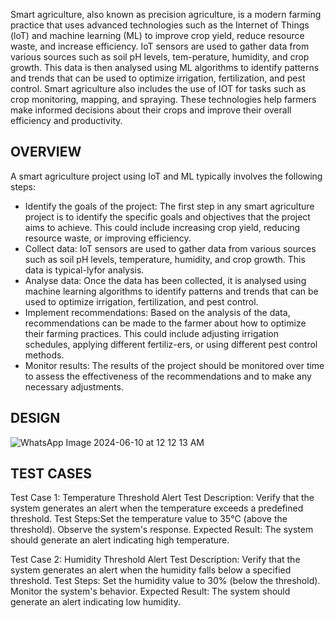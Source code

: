 Smart agriculture, also known as precision agriculture, is a modern farming practice that uses advanced technologies such as the Internet of Things (loT) and machine learning (ML) to improve crop yield, reduce resource waste, and increase efficiency.
IoT sensors are used to gather data from various sources such as soil pH levels, tem-perature, humidity, and crop growth. This data is then analysed using ML algorithms to identify patterns and trends that can be used to optimize irrigation, fertilization, and pest control.
Smart agriculture also includes the use of IOT for tasks such as crop monitoring, mapping, and spraying. These technologies help farmers make informed decisions about their crops and improve their overall efficiency and productivity.

OVERVIEW
---------
A smart agriculture project using IoT and ML typically involves the following steps:
* Identify the goals of the project: The first step in any smart agriculture project is to identify the specific goals and objectives that the project aims to achieve.
This could include increasing crop yield, reducing resource waste, or improving efficiency.
* Collect data: IoT sensors are used to gather data from various sources such as soil pH levels, temperature, humidity, and crop growth. This data is typical-lyfor analysis.
*  Analyse data: Once the data has been collected, it is analysed using machine learning algorithms to identify patterns and trends that can be used to optimize irrigation, fertilization, and pest control.
* Implement recommendations: Based on the analysis of the data, recommendations can be made to the farmer about how to optimize their farming practices.
This could include adjusting irrigation schedules, applying different fertiliz-ers, or using different pest control methods.
* Monitor results: The results of the project should be monitored over time to assess the effectiveness of the recommendations and to make any necessary
adjustments.

DESIGN
-------
![WhatsApp Image 2024-06-10 at 12 12 13 AM](https://github.com/akshitapotdar/smart-agriculture/assets/90379010/57306805-7d31-453d-a5e3-385616bf470f)

TEST CASES
-----------
Test Case 1: Temperature Threshold Alert
Test Description: Verify that the system generates an alert when the temperature exceeds a predefined threshold.
Test Steps:Set the temperature value to 35°C (above the threshold).
Observe the system's response.
Expected Result: The system should generate an alert indicating high temperature.

Test Case 2: Humidity Threshold Alert
Test Description: Verify that the system generates an alert when the humidity falls below a specified threshold.
Test Steps:
Set the humidity value to 30% (below the threshold).
Monitor the system's behavior.
Expected Result: The system should generate an alert indicating low humidity.


